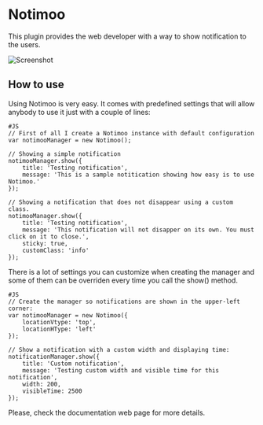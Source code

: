 
Notimoo
=======

This plugin provides the web developer with a way to show notification to the users.

![Screenshot](http://www.paquitosoft.com/notimoo/Notimoo-splash.gif)

How to use
----------

Using Notimoo is very easy. It comes with predefined settings that will allow anybody 
to use it just with a couple of lines:

	#JS
	// First of all I create a Notimoo instance with default configuration
	var notimooManager = new Notimoo();
	
	// Showing a simple notification
	notimooManager.show({
		title: 'Testing notification',
		message: 'This is a sample notitication showing how easy is to use Notimoo.'
	});
	
	// Showing a notification that does not disappear using a custom class.
	notimooManager.show({
		title: 'Testing notification',
	    message: 'This notification will not disapper on its own. You must click on it to close.',
	    sticky: true,
	    customClass: 'info'
	});

There is a lot of settings you can customize when creating the manager and some of them can be 
overriden every time you call the show() method.

	#JS
	// Create the manager so notifications are shown in the upper-left corner:
	var notimooManager = new Notimoo({
		locationVtype: 'top',
		locationHType: 'left'
	});
	
	// Show a notification with a custom width and displaying time:
	notificationManager.show({
		title: 'Custom notification',
		message: 'Testing custom width and visible time for this notification',
		width: 200,
		visibleTime: 2500
	});
	
Please, check the documentation web page for more details.

